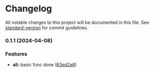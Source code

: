 # Changelog

All notable changes to this project will be documented in this file. See [standard-version](https://github.com/conventional-changelog/standard-version) for commit guidelines.

### 0.1.1 (2024-04-08)


### Features

* **all:** basic func done ([63ed2a8](https://github.com/wolfzxcv/gen-ai/commit/63ed2a8044a77300d36d2bacc2489457832c3a79))
